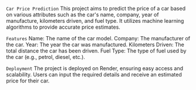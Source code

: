 ```Car Price Prediction```
This project aims to predict the price of a car based on various attributes such as the car's name, company, year of manufacture, kilometers driven, and fuel type. It utilizes machine learning algorithms to provide accurate price estimates.

```Features```
Name: The name of the car model.
Company: The manufacturer of the car.
Year: The year the car was manufactured.
Kilometers Driven: The total distance the car has been driven.
Fuel Type: The type of fuel used by the car (e.g., petrol, diesel, etc.).

```Deployment```
The project is deployed on Render, ensuring easy access and scalability. Users can input the required details and receive an estimated price for their car.